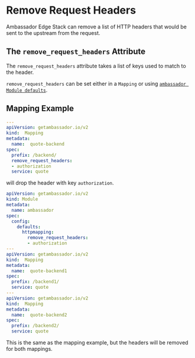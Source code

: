 # Remove Request Headers

Ambassador Edge Stack can remove a list of HTTP headers that would be sent to the upstream from the request.

## The `remove_request_headers` Attribute

The `remove_request_headers` attribute takes a list of keys used to match to the header.

`remove_request_headers` can be set either in a `Mapping` or using [`ambassador Module defaults`](../../using/defaults).

## Mapping Example

```yaml
---
apiVersion: getambassador.io/v2
kind:  Mapping
metadata:
  name:  quote-backend
spec:
  prefix: /backend/
  remove_request_headers:
  - authorization
  service: quote
```

will drop the header with key `authorization`.

```yaml
apiVersion: getambassador.io/v2
kind: Module
metadata:
  name: ambassador
spec:
  config:
    defaults:
      httpmapping:
        remove_request_headers:
        - authorization
---
apiVersion: getambassador.io/v2
kind:  Mapping
metadata:
  name:  quote-backend1
spec:
  prefix: /backend1/
  service: quote
---
apiVersion: getambassador.io/v2
kind:  Mapping
metadata:
  name:  quote-backend2
spec:
  prefix: /backend2/
  service: quote
```

This is the same as the mapping example, but the headers will be removed for both mappings.